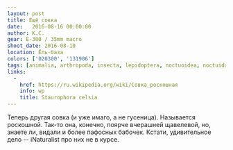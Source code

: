 ```yaml
---
layout: post
title: Ещё совка
date:   2016-08-16 00:00:00
author: К.С.
gear: E-300 / 35mm macro
shoot_date: 2016-08-10
location: Ёль-база
colors: ['020300', '131906']
tags: [animalia, arthropoda, insecta, lepidoptera, noctuoidea, noctuidae, staurophora, staurophora celsia]
links:
  -
    href: https://ru.wikipedia.org/wiki/Совка_роскошная
    info: wp
    title: Staurophora celsia
---
```


Теперь другая совка (и уже имаго, а не гусеница). Называется роскошной. Так-то она, конечно, поярче вчерашней щавелевой, но, знаете ли, видали и более пафосных бабочек. Кстати, удивительное дело -- iNaturalist про них не в курсе.
